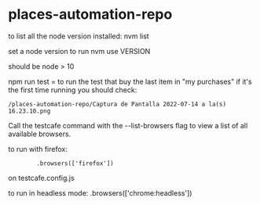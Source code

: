 # places-automation-repo


to list all the node version installed:
nvm list

set a node version to run
nvm use VERSION

should be node > 10


npm run test  = to run the test that buy the last item in "my purchases"
    if it's the first time running you should check:
    
    /places-automation-repo/Captura de Pantalla 2022-07-14 a la(s) 16.23.10.png


Call the testcafe command with the --list-browsers flag to view a list of all available browsers.

to run with firefox:

            .browsers(['firefox'])
on testcafe.config.js 

to run in headless mode:
            .browsers(['chrome:headless'])


